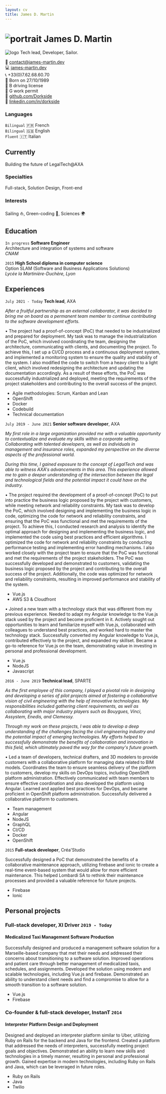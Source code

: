 ```yaml
---
layout: cv
title: James D. Martin
---
```

# ![portrait]({{site.url}}/assets/img/portrait.jpg) James D. Martin
![logo]({{site.url}}/assets/img/logo.png)
Tech lead, Developer, Sailor.

:email: [contact@james-martin.dev](mailto:contact@james-martin.dev)  
:computer: [james-martin.dev](https://james-martin.dev)  
:telephone_receiver: +33(0)7.62.68.60.70  
:baby: Born on 27/10/1989  
:car: B driving license  
:construction_worker: G work permit  
:link: [github.com/Dorkside](https://github.com/Dorkside)  
:link: [linkedin.com/in/dorkside](https://www.linkedin.com/in/dorkside/)

### Languages

`Bilingual`
:fr: French  
`Bilingual`
:uk: English  
`Fluent`
:it: Italian

## Currently

Building the future of LegalTech@AXA

### Specialties

Full-stack, Solution Design, Front-end

### Interests

Sailing :sailboat:, Green-coding :seedling:, Sciences :earth_africa:

## Education
`In progress`
__Software Engineer__  
Architecture and integration of systems and software  
_CNAM_

`2015`
__High School diploma in computer science__  
Option SLAM (Software and Business Applications Solutions)  
_Lycée la Martinière-Duchère, Lyon_

## Experiences

`July 2021 - Today`
__Tech lead__, AXA

_After a fruitful partnership as an external collaborator, it was decided to bring me on board as a permanent team member to continue contributing to the software development efforts._

• The project had a proof-of-concept (PoC) that needed to be industrialized and prepared for deployment.
My task was to manage the industrialization of the PoC, which involved coordinating the team, designing the architecture, communicating with clients, and documenting the project.
To achieve this, I set up a CI/CD process and a continuous deployment system, and implemented a monitoring system to ensure the quality and stability of the system. I also modified the code to switch from a heavy client to a light client, which involved redesigning the architecture and updating the documentation accordingly.
As a result of these efforts, the PoC was successfully industrialized and deployed, meeting the requirements of the project stakeholders and contributing to the overall success of the project.

- Agile methodologies: Scrum, Kanban and Lean
- OpenShift
- Docker
- Codebuild
- Technical documentation

`July 2019 - June 2021`
__Senior software developer__, AXA

_My first role in a large organization provided me with a valuable opportunity to contextualize and evaluate my skills within a corporate setting. Collaborating with talented developers, as well as individuals in management and insurance roles, expanded my perspective on the diverse aspects of the professional world._

_During this time, I gained exposure to the concept of LegalTech and was able to witness AXA's advancements in this area. This experience allowed me to gain a deeper understanding of the intersection between the legal and technological fields and the potential impact it could have on the industry._

• The project required the development of a proof-of-concept (PoC) to put into practice the business logic proposed by the project with customers, while meeting network and reliability constraints.
My task was to develop the PoC, which involved designing and implementing the business logic in code, optimizing the code for network and reliability constraints, and ensuring that the PoC was functional and met the requirements of the project.
To achieve this, I conducted research and analysis to identify the optimal approach for designing and implementing the business logic, and implemented the code using best practices and efficient algorithms. I optimized the code for network and reliability constraints by conducting performance testing and implementing error handling mechanisms. I also worked closely with the project team to ensure that the PoC was functional and met the requirements of the project stakeholders.
The PoC was successfully developed and demonstrated to customers, validating the business logic proposed by the project and contributing to the overall success of the project. Additionally, the code was optimized for network and reliability constraints, resulting in improved performance and stability of the system.
- Vue.js
- AWS S3 & Cloudfront

• Joined a new team with a technology stack that was different from my previous experience.
Needed to adapt my Angular knowledge to the Vue.js stack used by the project and become proficient in it.
Actively sought out opportunities to learn and familiarize myself with Vue.js, collaborated with colleagues to understand best practices, and worked hard to master the technology stack.
Successfully converted my Angular knowledge to Vue.js, contributed effectively to the project, and expanded my skillset. Became a go-to reference for Vue.js on the team, demonstrating value in investing in personal and professional development.
- Vue.js
- NodeJS
- Javascript


`2016 - June 2019`
__Technical lead__, SPARTE

_As the first employee of this company, I played a pivotal role in designing and developing a series of pilot projects aimed at fostering a collaborative vision of civil engineering with the help of innovative technologies. My responsibilities included gathering client requirements, as well as collaborating with major industry players such as Bouygues, Vinci, Assystem, Enedis, and Clemessy._

_Through my work on these projects, I was able to develop a deep understanding of the challenges facing the civil engineering industry and the potential impact of emerging technologies. My efforts helped to successfully demonstrate the benefits of collaboration and innovation in this field, which ultimately paved the way for the company's future growth._

• Led a team of developers, technical drafters, and 3D modelers to provide customers with a collaborative platform for managing data related to BIM models.
Coordinates the team to ensure seamless delivery of the platform to customers, develop my skills on DevOps topics, including OpenShift platform administration.
Effectively communicated with team members to ensure effective coordination and also developed the platform using Angular. Learned and applied best practices for DevOps, and became proficient in OpenShift platform administration.
Successfully delivered a collaborative platform to customers.
- Team management
- Angular
- NodeJS
- GraphQL
- CI/CD
- Docker
- OpenShift

`2015`
__Full-stack developer__, Créa'Studio

Successfully designed a PoC that demonstrated the benefits of a collaborative maintenance approach, utilizing firebase and ionic to create a real-time event-based system that would allow for more efficient maintenance. This helped Lombardi SA to rethink their maintenance processes and provided a valuable reference for future projects.
- Firebase
- Ionic

## Personal projects

### __Full-stack developer__, XI Driver `2019 - Today`

#### Medicalized Taxi Management Software Production

Successfully designed and produced a management software solution for a Marseille-based company that met their needs and addressed their concerns about transitioning to a software solution.
Improved operations and patient care through better management of medicalized taxis, schedules, and assignments.
Developed the solution using modern and scalable technologies, including Vue.js and firebase.
Demonstrated an ability to understand client needs and find a compromise to allow for a smooth transition to a software solution.

- Vue.js
- Firebase

### __Co-founder & full-stack developer__, InstanT `2014`

#### Interpreter Platform Design and Deployment

Designed and deployed an interpreter platform similar to Uber, utilizing Ruby on Rails for the backend and Java for the frontend.
Created a platform that addressed the needs of interpreters, successfully meeting project goals and objectives.
Demonstrated an ability to learn new skills and technologies in a timely manner, resulting in personal and professional growth.
Gained expertise in modern technologies, including Ruby on Rails and Java, which can be leveraged in future roles.

- Ruby on Rails
- Java
- Twilio

<!-- ### Footer

Last updated: July 2022 -->
